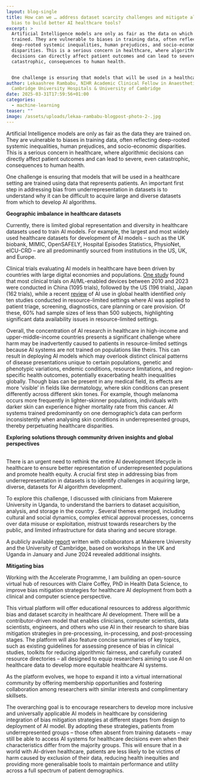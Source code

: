```yaml
---
layout: blog-single
title: How can we … address dataset scarcity challenges and mitigate algorithmic
  bias to build better AI healthcare tools?
excerpt: >
  Artificial Intelligence models are only as fair as the data on which they are
  trained. They are vulnerable to biases in training data, often reflecting
  deep-rooted systemic inequalities, human prejudices, and socio-economic
  disparities. This is a serious concern in healthcare, where algorithmic
  decisions can directly affect patient outcomes and can lead to severe, even
  catastrophic, consequences to human health.


  One challenge is ensuring that models that will be used in a healthcare setting are trained using data that represents patients. An important first step in addressing bias from underrepresentation in datasets is to understand why it can be difficult to acquire large and diverse datasets from which to develop AI algorithms.
author: Lekaashree Rambabu, NIHR Academic Clinical Fellow in Anaesthetics,
  Cambridge University Hospitals & University of Cambridge
date: 2025-03-31T17:59:56+01:00
categories:
  - machine-learning
teaser: ""
image: /assets/uploads/lekaa-rambabu-blogpost-photo-2-.jpg
---
```

Artificial Intelligence models are only as fair as the data they are trained on. They are vulnerable to biases in training data, often reflecting deep-rooted systemic inequalities, human prejudices, and socio-economic disparities. This is a serious concern in healthcare, where algorithmic decisions can directly affect patient outcomes and can lead to severe, even catastrophic, consequences to human health.

One challenge is ensuring that models that will be used in a healthcare setting are trained using data that represents patients. An important first step in addressing bias from underrepresentation in datasets is to understand why it can be difficult to acquire large and diverse datasets from which to develop AI algorithms.

**Geographic imbalance in healthcare datasets**

Currently, there is limited global representation and diversity in healthcare datasets used to train AI models. For example, the largest and most widely used healthcare datasets for development of AI models – such as the UK biobank, MIMIC, OpenSAFELY, Hospital Episodes Statistics, PhysioNet, eICU-CRD – are all predominantly sourced from institutions in the US, UK, and Europe.

Clinical trials evaluating AI models in healthcare have been driven by countries with large digital economies and populations. [One study](https://www.researchgate.net/publication/375533567_Development_Pipeline_and_Geographic_Representation_of_Trials_for_Artificial_IntelligenceMachine_Learning-Enabled_Medical_Devices_2010_to_2023) found that most clinical trials on AI/ML-enabled devices between 2010 and 2023 were conducted in China (1095 trials), followed by the US (196 trials), Japan (162 trials), while a recent [review](https://www.nature.com/articles/s41746-022-00700-y) of AI use in global health identified only ten studies conducted in resource-limited settings where AI was applied to patient triage, screening, diagnostics, care planning or care provision. Of these, 60% had sample sizes of less than 500 subjects, highlighting significant data availability issues in resource-limited settings.

Overall, the concentration of AI research in healthcare in high-income and upper-middle-income countries presents a significant challenge where harm may be inadvertently caused to patients in resource-limited settings  because AI systems are not trained on populations like theirs. This can result in deploying AI models which may overlook distinct clinical patterns of disease presentations unique to certain populations, genetic and phenotypic variations, endemic conditions, resource limitations, and region-specific health outcomes, potentially exacerbating health inequalities globally. Though bias can be present in any medical field, its effects are more ‘visible’ in fields like dermatology, where skin conditions can present differently across different skin tones. For example, though melanoma occurs more frequently in lighter-skinner populations, individuals with darker skin can experience higher mortality rate from this cancer. AI systems trained predominantly on one demographic’s data can perform inconsistently when analysing skin conditions in underrepresented groups, thereby perpetuating healthcare disparities. 

**Exploring solutions through community driven insights and global perspectives**

\
There is an urgent need to rethink the entire AI development lifecycle in healthcare to ensure better representation of underrepresented populations and promote health equity. A crucial first step in addressing bias from underrepresentation in datasets is to identify challenges in acquiring large, diverse, datasets for AI algorithm development. 

To explore this challenge, I discussed with clinicians from Makerere University in Uganda, to understand the barriers to dataset acquisition, analysis, and storage in the country  . Several themes emerged, including cultural and social dynamics, complex ethical approval processes, concerns over data misuse or exploitation, mistrust towards researchers by the public, and limited infrastructure for data sharing and secure storage. 

A publicly available [report](https://doi.org/10.5281/zenodo.14503478) written with collaborators at Makerere University and the University of Cambridge, based on workshops in the UK and Uganda in January and June 2024 revealed additional insights. 

**Mitigating bias**

Working with the Accelerate Programme, I am building an open-source virtual hub of resources with Claire Coffey, PhD in Health Data Science, to improve bias mitigation strategies for healthcare AI deployment from both a clinical and computer science perspective.

This virtual platform will offer educational resources to address algorithmic bias and dataset scarcity in healthcare AI development. There will be a contributor-driven model that enables clinicians, computer scientists, data scientists, engineers, and others who use AI in their research to share bias mitigation strategies in pre-processing, in-processing, and post-processing stages. The platform will also feature concise summaries of key topics, such as existing guidelines for assessing presence of bias in clinical studies, toolkits for reducing algorithmic fairness, and carefully curated resource directories – all designed to equip researchers aiming to use AI on healthcare data to develop more equitable healthcare AI systems.

As the platform evolves, we hope to expand it into a virtual international community by offering membership opportunities and fostering collaboration among researchers with similar interests and complimentary skillsets. 

The overarching goal is to encourage researchers to develop more inclusive and universally applicable AI models in healthcare by considering integration of bias mitigation strategies at different stages from design to deployment of AI model. By adopting these strategies, patients from underrepresented groups – those often absent from training datasets – may still be able to access AI systems for healthcare decisions even when their characteristics differ from the majority groups. This will ensure that in a world with AI-driven healthcare, patients are less likely to be victims of harm caused by exclusion of their data, reducing health inequities and providing more generalisable tools to maintain performance and utility across a full spectrum of patient demographics.